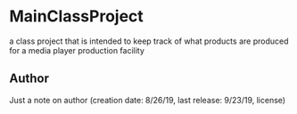 # MainClassProject
a class project that is intended to keep track of what products are produced for a media player production facility

## Author
Just a note on author (creation date: 8/26/19, last release: 9/23/19, license)
